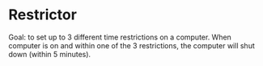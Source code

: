 Restrictor
==========
Goal: to set up to 3 different time restrictions on a computer. When computer is on and within one of the 3 restrictions, the computer will shut down (within 5 minutes).
